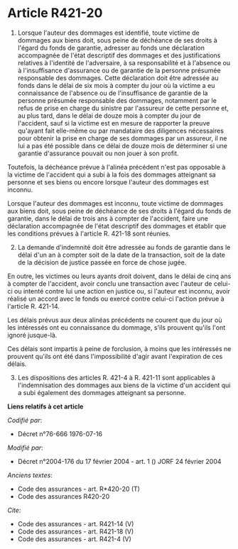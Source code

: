 # Article R421-20

1. Lorsque l'auteur des dommages est identifié, toute victime de dommages aux biens doit, sous peine de déchéance de ses
droits à l'égard du fonds de garantie, adresser au fonds une déclaration accompagnée de l'état descriptif des dommages et des
justifications relatives à l'identité de l'adversaire, à sa responsabilité et à l'absence ou à l'insuffisance d'assurance ou
de garantie de la personne présumée responsable des dommages. Cette déclaration doit être adressée au fonds dans le délai de
six mois à compter du jour où la victime a eu connaissance de l'absence ou de l'insuffisance de garantie de la personne
présumée responsable des dommages, notamment par le refus de prise en charge du sinistre par l'assureur de cette personne et,
au plus tard, dans le délai de douze mois à compter du jour de l'accident, sauf si la victime est en mesure de rapporter la
preuve qu'ayant fait elle-même ou par mandataire des diligences nécessaires pour obtenir la prise en charge de ses dommages
par un assureur, il ne lui a pas été possible dans ce délai de douze mois de déterminer si une garantie d'assurance pouvait
ou non jouer à son profit. 

Toutefois, la déchéance prévue à l'alinéa précédent n'est pas opposable à la victime de l'accident qui a subi à la fois des
dommages atteignant sa personne et ses biens ou encore lorsque l'auteur des dommages est inconnu. 

Lorsque l'auteur des dommages est inconnu, toute victime de dommages aux biens doit, sous peine de déchéance de ses droits à
l'égard du fonds de garantie, dans le délai de trois ans à compter de l'accident, faire une déclaration accompagnée de l'état
descriptif des dommages et établir que les conditions prévues à l'article R. 421-18 sont réunies. 

2. La demande d'indemnité doit être adressée au fonds de garantie dans le délai d'un an à compter soit de la date de la
transaction, soit de la date de la décision de justice passée en force de chose jugée. 

En outre, les victimes ou leurs ayants droit doivent, dans le délai de cinq ans à compter de l'accident, avoir conclu une
transaction avec l'auteur de celui-ci ou intenté contre lui une action en justice ou, si l'auteur est inconnu, avoir réalisé
un accord avec le fonds ou exercé contre celui-ci l'action prévue à l'article R. 421-14. 

Les délais prévus aux deux alinéas précédents ne courent que du jour où les intéressés ont eu connaissance du dommage, s'ils
prouvent qu'ils l'ont ignoré jusque-là. 

Ces délais sont impartis à peine de forclusion, à moins que les intéressés ne prouvent qu'ils ont été dans l'impossibilité
d'agir avant l'expiration de ces délais. 

3. Les dispositions des articles R. 421-4 à R. 421-11 sont applicables à l'indemnisation des dommages aux biens de la victime
d'un accident qui a subi également des dommages atteignant sa personne.

**Liens relatifs à cet article**

_Codifié par_:

  - Décret n°76-666 1976-07-16

_Modifié par_:

  - Décret n°2004-176 du 17 février 2004 - art. 1 () JORF 24 février 2004

_Anciens textes_:

  - Code des assurances - art. R*420-20 (T)
  - Code des assurances R420-20

_Cite_:

  - Code des assurances - art. R421-14 (V)
  - Code des assurances - art. R421-18 (V)
  - Code des assurances - art. R421-4 (V)
